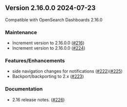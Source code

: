 ## Version 2.16.0.0 2024-07-23
Compatible with OpenSearch Dashboards 2.16.0

### Maintenance
* Increment version to 2.16.0.0 ([#216](https://github.com/opensearch-project/dashboards-notifications/pull/216))
* Increment version to 2.16.0.0 ([#224](https://github.com/opensearch-project/dashboards-notifications/pull/224))

### Features/Enhancements
* side navigation changes for notifications ([#222](https://github.com/opensearch-project/dashboards-notifications/pull/222))([#225](https://github.com/opensearch-project/dashboards-notifications/pull/225))
* Backport/backporting to 2.x ([#223](https://github.com/opensearch-project/dashboards-notifications/pull/223))

### Documentation
* 2.16 release notes. ([#226](https://github.com/opensearch-project/dashboards-notifications/pull/226))
